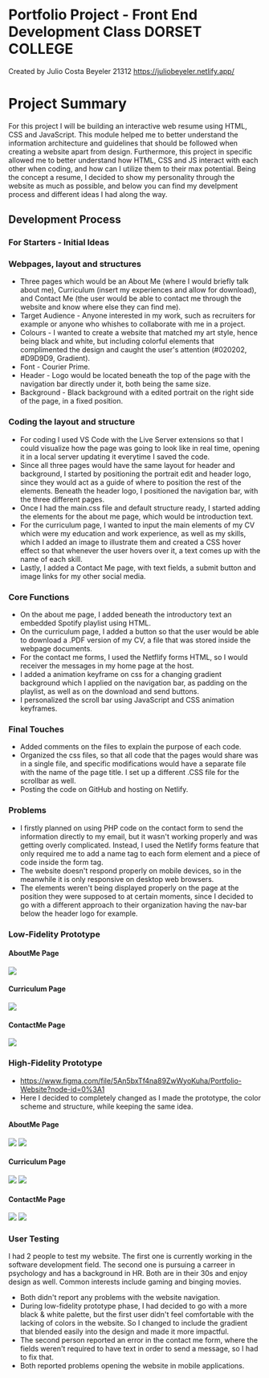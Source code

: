 # Portfolio Project - Front End Development Class DORSET COLLEGE

Created by Julio Costa Beyeler 21312
https://juliobeyeler.netlify.app/

# Project Summary

For this project I will be building an interactive web resume using HTML, CSS and JavaScript. This module helped me to better understand the 
information architecture and guidelines that should be followed when creating a website apart from design. Furthermore, this project in
specific allowed me to better understand how HTML, CSS and JS interact with each other when coding, and how can I utilize them to their 
max potential. Being the concept a resume, I decided to show my personality through the website as much as possible, and below you can find
my develpment process and different ideas I had along the way.

## Development Process

### For Starters - Initial Ideas

### Webpages, layout and structures

* Three pages which would be an About Me (where I would briefly talk about me), Curriculum (insert my experiences and allow for download), and 
Contact Me (the user would be able to contact me through the website and know where else they can find me).
* Target Audience - Anyone interested in my work, such as recruiters for example or anyone who whishes to collaborate with me in a 
project.
* Colours - I wanted to create a website that matched my art style, hence being black and white, but including colorful elements that complimented 
the design and caught the user's attention (#020202, #D9D9D9, Gradient).
* Font - Courier Prime.
* Header - Logo would be located beneath the top of the page with the navigation bar directly under it, both being the same size.
* Background - Black background with a edited portrait on the right side of the page, in a fixed position.

### Coding the layout and structure

* For coding I used VS Code with the Live Server extensions so that I could visualize how the page was going to look like in real time,
opening it in a local server updating it everytime I saved the code.
* Since all three pages would have the same layout for header and background, I started by positioning the portrait edit and header logo,
since they would act as a guide of where to position the rest of the elements. Beneath the header logo, I positioned the navigation bar, with
the three different pages.
* Once I had the main.css file and default structure ready, I started adding the elements for the about me page, which would be introduction text.
* For the curriculum page, I wanted to input the main elements of my CV which were my education and work experience, as well as my skills, which I added an
image to illustrate them and created a CSS hover effect so that whenever the user hovers over it, a text comes up with the name of each skill.
* Lastly, I added a Contact Me page, with text fields, a submit button and image links for my other social media. 

### Core Functions

* On the about me page, I added beneath the introductory text an embedded Spotify playlist using HTML.
* On the curriculum page, I added a button so that the user would be able to download a .PDF version of my CV, a file that was stored inside 
the webpage documents.
* For the contact me forms, I used the Netflify forms HTML, so I would receiver the messages in my home page at the host.
* I added a animation keyframe on css for a changing gradient background which I applied on the navigation bar, as padding on the playlist,
as well as on the download and send buttons.
* I personalized the scroll bar using JavaScript and CSS animation keyframes.

### Final Touches

* Added comments on the files to explain the purpose of each code.
* Organized the css files, so that all code that the pages would share was in a single file, and specific modifications would have a separate file
with the name of the page title. I set up a different .CSS file for the scrollbar as well.
* Posting the code on GitHub and hosting on Netlify.

### Problems

* I firstly planned on using PHP code on the contact form to send the information directly to my email, but it wasn't working properly and was getting
overly complicated. Instead, I used the Netlify forms feature that only required me to add a name tag to each form element and a piece of code inside
the form tag. 
* The website doesn't respond properly on mobile devices, so in the meanwhile it is only responsive on desktop web browsers. 
* The elements weren't being displayed properly on the page at the position they were supposed to at certain moments, since I decided to go
with a different approach to their organization having the nav-bar below the header logo for example.

### Low-Fidelity Prototype
#### AboutMe Page

![](/prototype/aboutmelowfidelity.PNG)

#### Curriculum Page

![](/prototype/curriculumlowfidelity.PNG)

#### ContactMe Page

![](/prototype/contactmelowfidelity.PNG)

### High-Fidelity Prototype

* https://www.figma.com/file/5An5bxTf4na89ZwWyoKuha/Portfolio-Website?node-id=0%3A1
* Here I decided to completely changed as I made the prototype, the color scheme and structure, while keeping the same idea.

#### AboutMe Page

![](/prototype/aboutmeprototype1.PNG)
![](/prototype/aboutmeprototype2.PNG)

#### Curriculum Page

![](/prototype/cvprototype1.PNG)
![](/prototype/cvprototype2.PNG)

#### ContactMe Page

![](/prototype/contactmeprototype1.PNG)
![](/prototype/contactmeprototype2.PNG)

### User Testing

I had 2 people to test my website. The first one is currently working in the software development field.
The second one is pursuing a carreer in psychology and has a background in HR. Both are in their 30s and enjoy design as well. 
Common interests include gaming and binging movies. 
* Both didn't report any problems with the website navigation.
* During low-fidelity prototype phase, I had decided to go with a more black & white palette, but the first user didn't feel comfortable with the lacking of colors in the website. So I changed to include the gradient that blended easily into the design and made it more impactful.
* The second person reported an error in the contact me form, where the fields weren't required to have text in order to send a message, so I had to fix that.
* Both reported problems opening the website in mobile applications. 
